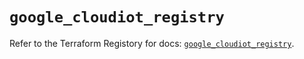 # `google_cloudiot_registry`

Refer to the Terraform Registory for docs: [`google_cloudiot_registry`](https://registry.terraform.io/providers/hashicorp/google/4.64.0/docs/resources/cloudiot_registry).
